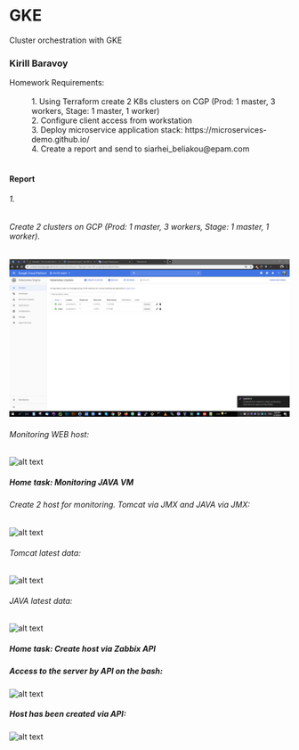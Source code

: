 # GKE
Cluster orchestration with GKE


### Kirill Baravoy

  <dt>Homework Requirements:</dt><br>
  <dd> 1. Using Terraform create 2 K8s clusters on CGP (Prod: 1 master, 3 workers, Stage: 1 master, 1 worker) </dd>
  <dd> 2. Configure client access from workstation</dd>
  <dd> 3. Deploy microservice application stack: https://microservices-demo.github.io/ </dd>
  <dd> 4. Create a report and send to siarhei_beliakou@epam.com </dd>
<br>

#### Report

###### 1.
###### Create 2 clusters on GCP (Prod: 1 master, 3 workers, Stage: 1 master, 1 worker).
![alt text](https://github.com/borovoykirill/GKE/blob/master/img/kube_engine.png "GKE Clusters")

###### Monitoring WEB host:
![alt text](https://github.com/borovoykirill/DevOps-Lab/blob/Zabbix-day2/img/web-response.png "Monitoring WEB host")

##### Home task: Monitoring JAVA VM

###### Create 2 host for monitoring. Tomcat via JMX and JAVA via JMX:
![alt text](https://github.com/borovoykirill/DevOps-Lab/blob/Zabbix-day2/img/jmxtomcat.png "Tomcat and JAVA via JMX")

###### Tomcat latest data:
![alt text](https://github.com/borovoykirill/DevOps-Lab/blob/Zabbix-day2/img/data_tomcat.png "Tomcat latest data")

###### JAVA latest data:
![alt text](https://github.com/borovoykirill/DevOps-Lab/blob/Zabbix-day2/img/data_jmx.png "JAVA latest data")

##### Home task: Create host via Zabbix API

##### Access to the server by API on the bash:
![alt text](https://github.com/borovoykirill/DevOps-Lab/blob/Zabbix-day2/img/API.png "API")

##### Host has been created via API:
![alt text](https://github.com/borovoykirill/DevOps-Lab/blob/Zabbix-day2/img/hostcreated.png "Host has created")
